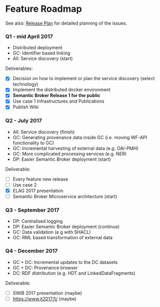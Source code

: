 # Feature Roadmap

See also: [Release Plan](Release-Plan.md) for detailed planning of the issues.
### Q1 - mid April 2017
- Distributed deployment
- GC: Identifier based linking
- All: Service discovery (start)

Deliverables:
- [X] Decision on how to implement or plan the service discovery (select technology)
- [X] Implement the distributed docker environment
- [X] **Semantic Broker Release 1 for the public**
- [X] Use case 1 Infrastructures and Publications
- [X] Publish Wiki

### Q2 - July 2017
- All: Service discovery (finish)
- GC: Generating provenance data inside GC (i.e. moving WF-API functionality to GC)
- GC: Incremental harvesting of external data (e.g. OAI-PMH)
- GC: More complicated processing services (e.g. NER)
- DP: Easier Semantic Broker deployment (start)

Deliverable:
- [ ] Every feature new release
- [ ] Use case 2
- [X] ELAG 2017 presentation
- [ ] Semantic Broker Microservice architecture (start)

### Q3 - September 2017
- DP: Centralised logging
- DP: Easier Semantic Broker deployment (continue)
- GC: Data validation (e.g with SHACL)
- GC: RML based transformation of external data

### Q4 - December 2017
- GC + DC: Incremental updates to the DC datasets
- GC + DC: Provenance browser
- DC: RDF distribution (e.g. HDT and LinkedDataFragments)

Deliverable:
- [ ] SWIB 2017 presentation (maybe)
- [ ] https://www.it2017.fi/ (maybe)
